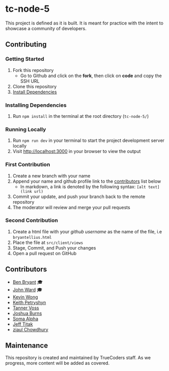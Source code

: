 # tc-node-5

This project is defined as it is built. It is meant for practice with the intent to showcase a community of developers.

## Contributing

### Getting Started

1. Fork this repository
   - Go to Github and click on the **fork**, then click on **code** and copy the SSH URL
2. Clone this repository
3. [Install Dependencies](#installing-dependencies)

### Installing Dependencies

1. Run `npm install` in the terminal at the root directory (`tc-node-5/`)

### Running Locally

1. Run `npm run dev` in your terminal to start the project development server locally
2. Visit [http://localhost:3000](http://localhost:3000) in your browser to view the output

### First Contribution

1. Create a new branch with your name
2. Append your name and github profile link to the [contributors](#contributors) list below
   - In markdown, a link is denoted by the following syntax: `[alt text](link url)`
3. Commit your update, and push your branch back to the remote repository
4. The moderator will review and merge your pull requests

### Second Contribution

1. Create a html file with your _github username_ as the name of the file, i.e `bryantellius.html`
2. Place the file at `src/client/views`
3. Stage, Commit, and Push your changes
4. Open a pull request on GitHub

## Contributors

- [Ben Bryant](https://github.com/Bryantellius) &#127891;
- [John Ward](https://github.com/johndward01) &#127891;
- [Kevin Wong](https://github.com/devkev1)
- [Keith Petryshyn](https://github.com/KeithPetr)
- [Tanner Voss](https://github.com/TannerVoss)
- [Joshua Burns](https://github.com/joshua-desu)
- [Soma Alpha](https://github.com/Soma-Alpha)
- [Jeff Titak](https://github.com/jtitak06)
- [ziaul Chowdhury](https://github.com/zianyc)

## Maintenance

This repository is created and maintained by TrueCoders staff. As we progress, more content will be added as covered.
